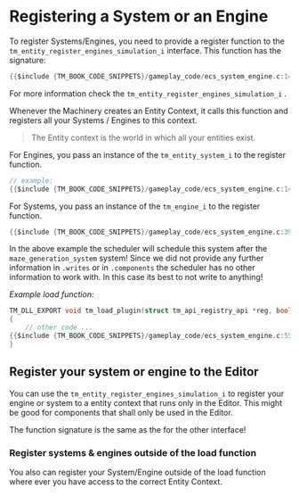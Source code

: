 # Registering a System or an Engine

To register Systems/Engines, you need to provide a register function to the `tm_entity_register_engines_simulation_i` interface. This function has the signature:

```c
{{$include {TM_BOOK_CODE_SNIPPETS}/gameplay_code/ecs_system_engine.c:14}}
```

For more information check the `tm_entity_register_engines_simulation_i` .

Whenever the Machinery creates an Entity Context, it calls this function and registers all your Systems / Engines to this context.

> The Entity context is the world in which all your entities exist.

For Engines, you pass an instance of the `tm_entity_system_i` to the register function.

```c
// example:
{{$include {TM_BOOK_CODE_SNIPPETS}/gameplay_code/ecs_system_engine.c:14:32}}
```



For Systems, you pass an instance of the `tm_engine_i` to the register function.

```c
{{$include {TM_BOOK_CODE_SNIPPETS}/gameplay_code/ecs_system_engine.c:39:49}}
```

In the above example the scheduler will schedule this system after the `maze_generation_system` system! Since we did not provide any further information in `.writes` or in `.components` the scheduler has no other information to work with. In this case its best to not write to anything!

*Example load function:*


```c
TM_DLL_EXPORT void tm_load_plugin(struct tm_api_registry_api *reg, bool load)
{
    // other code ...
{{$include {TM_BOOK_CODE_SNIPPETS}/gameplay_code/ecs_system_engine.c:55}}
}
```



## Register your system or engine to the Editor

You can use the `tm_entity_register_engines_simulation_i` to register your engine or system to a entity context that runs only in the Editor. This might be good for components that shall only be used in the Editor.

The function signature is the same as the for the other interface!



### Register systems & engines outside of the load function

You also can register your System/Engine outside of the load function where ever you have access to the correct Entity Context.
